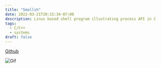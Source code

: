 ```yaml
---
title: "Smallsh"
date: 2022-03-21T20:15:34-07:00
description: Linux based shell program illustrating process API in C
tags:
  - C/C++
  - systems
draft: false
---
```


[Github](https://github.com/jaredtconnor/smallsh)


![Gif](/images/project_images/smallsh_project/smallsh.gif)


